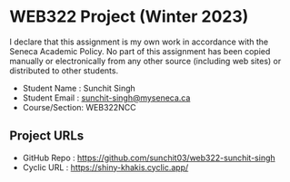 # WEB322 Project (Winter 2023)

I declare that this assignment is my own work in accordance with the Seneca Academic Policy.
No part of this assignment has been copied manually or electronically from any other source
(including web sites) or distributed to other students.

- Student Name  : Sunchit Singh
- Student Email : sunchit-singh@myseneca.ca
- Course/Section: WEB322NCC

## Project URLs
- GitHub Repo   : https://github.com/sunchit03/web322-sunchit-singh
- Cyclic URL    : https://shiny-khakis.cyclic.app/